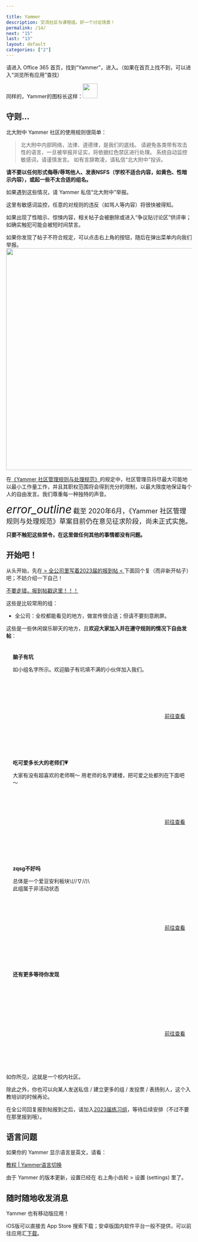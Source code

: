 ```yaml
---

title: Yammer
description: 交流社区与课程组。好一个讨论场景！
permalink: /14/
next: "15"
last: "13"
layout: default
categories: ["2"]
---
```


<script>
    document.addEventListener('DOMContentLoaded', function() {
    var elems = document.querySelectorAll('.materialboxed');
    var instances = M.Materialbox.init(elems);

  });
</script>

请进入 Office 365 首页，找到“Yammer”，进入。（如果在首页上找不到，可以进入“浏览所有应用”查找）

同样的，Yammer的图标长这样：<img width="40" src="../img/yammer.svg">

## 守则...

北大附中 Yammer 社区的使用规则很简单：

> 北大附中内部网络，法律、道德律，是我们的底线。 请避免各类带有攻击性的语言，一旦被举报并证实，将依据红色禁区进行处理。 系统自动监控敏感词，请谨慎发言。 如有言辞欺凌，请私信“北大附中”投诉。

**请不要以任何形式侮辱/辱骂他人、发表NSFS（学校不适合内容，如黄色、性暗示内容），或起一些不太合适的组名。**

如果遇到这些情况，请 Yammer 私信“北大附中”举报。

这里有敏感词监控，任意的对规则的违反（如骂人等内容）将很快被得知。

如果出现了性暗示、惊悚内容，相关帖子会被删除或进入“争议贴讨论区”供评审；如确实触犯可能会被短时间禁言。

如果你发现了帖子不符合规定，可以点击右上角的按钮，随后在弹出菜单内向我们举报。
<img src="https://s1.ax1x.com/2020/07/06/UFSalD.png" width="600"  class=" materialboxed">

在[《Yammer 社区管理规则与处理规范》](https://www.yuque.com/docs/share/609a58ab-3f0d-4d30-a45d-907ae6d3606d?#)的规定中，社区管理员将尽最大可能地以最小工作量工作，并且其职权范围将会得到充分的限制，以最大限度地保证每个人的自由发言。我们尊重每一种独特的声音。

<div class="card-panel flex-center accent-text">
    <i style="font-size: 30px;" class="material-icons">error_outline</i>
    <span style="font-size: 18px;">截至 2020年6月，《Yammer 社区管理规则与处理规范》草案目前仍在意见征求阶段，尚未正式实施。</span>
</div>


**只要不触犯这些禁令，在这里做任何其他的事情都没有问题。**

<!-- 啊对不起这里言辞有些激烈，不过...syl老师强调，不得不加啊-->

## 开始吧！


从头开始，先在[ > 全公司里写着2023届的报到帖 < ](https://web.yammer.com/main/threads/eyJfdHlwZSI6IlRocmVhZCIsImlkIjoiNzYwMTAwNTU0NTc5OTY4In0)下面回个复（而非新开帖子）吧；不妨介绍一下自己！

<a target="_blank" href="https://web.yammer.com/main/threads/eyJfdHlwZSI6IlRocmVhZCIsImlkIjoiNzYwMTAwNTU0NTc5OTY4In0" class="pill-btn accent white-text" title="作者表示：为什么有那么多人跑到去年的报到贴以及2023届练习组报到？？？我就不信这次还能有人走错，哼(￢︿￢☆)">不要走错，报到帖戳这里！！！</a>

这些是比较常用的组：

- 全公司：全校都能看见的地方，做宣传很合适；但请不要刻意刷屏。
<!-- - **[高中部通知](https://www.yammer.com/i.pkuschool.edu.cn/#/threads/inGroup?type=in_group&feedId=10989755&view=all)**：主要发送高中部各部门以及学校其它部门给高中学生的通知。**强烈建议加入。** -->

这些是一些休闲娱乐聊天的地方，且**欢迎大家加入并在遵守规则的情况下自由发帖**：

<style>
  .p12{
    padding: 18px;
    height: 250px;
  }
  @media screen and (max-width: 600px){
    .p12{
      height: fit-content
    }
  }
  .card-title{
    margin: 5px 0 8px
  }
  /* .group-card{
    height: 300px;
  } */
  .card-intro{
    height: 160px;
  }
  .link-btn{
    float:right;
  }
  </style>
<div class="row">
      <div class="col s12 m6 xl3 group-card">
        <div class="card-panel p12">
        <div class="card-intro">
          <h4 class="card-title">脑子有坑</h4>
          <p>如小组名字所示。欢迎脑子有坑填不满的小伙伴加入我们。</p>
        </div>
          <a href="https://web.yammer.com/main/groups/eyJfdHlwZSI6Ikdyb3VwIiwiaWQiOiIxMzI4ODM4NCJ9/all" class="link-btn pill-btn accent white-text" target="_blank">前往查看</a>
        </div>
      </div>
      <div class="col s12 m6 xl3 group-card">
        <div class="card-panel p12">
        <div class="card-intro">
          <h4 class="card-title">吃可爱多长大的老师们💗</h4>
          <p>大家有没有超喜欢的老师啊～ 用老师的名字建楼，把可爱之处都列在下面吧～</p>
        </div>
          <a href="https://web.yammer.com/main/groups/eyJfdHlwZSI6Ikdyb3VwIiwiaWQiOiIxNjgwMjEyNCJ9/all" class="link-btn pill-btn accent white-text" target="_blank">前往查看</a>
        </div>
      </div>
      <div class="col s12 m6 xl3 group-card">
        <div class="card-panel p12">
        <div class="card-intro">
          <h4 class="card-title">zqsg不好吗</h4>
          <p>总体是一个爱豆安利板块\(//∇//)\<br>此组属于非活动状态</p>
         </div>
          <a href="https://web.yammer.com/main/groups/eyJfdHlwZSI6Ikdyb3VwIiwiaWQiOiIxNTk3NzEyNyJ9/all" class="link-btn pill-btn accent white-text" target="_blank">前往查看</a>
        </div>
      </div>
      <div class="col s12 m6 xl3 group-card">
        <div class="card-panel p12">
        <div class="card-intro">
          <h4 class="card-title">还有更多等待你发现</h4>
          <p></p>
        </div>
          <a href="https://www.yammer.com/i.pkuschool.edu.cn/#/groups" class="link-btn pill-btn accent white-text" target="_blank">前往查看</a>
      </div>
    </div>
</div>
<!-- - [脑子有坑](https://web.yammer.com/main/groups/eyJfdHlwZSI6Ikdyb3VwIiwiaWQiOiIxMzI4ODM4NCJ9/all)：如小组名字所示。欢迎脑子有坑填不满的小伙伴加入我们。
- [吃可爱多长大的老师们💗](https://web.yammer.com/main/groups/eyJfdHlwZSI6Ikdyb3VwIiwiaWQiOiIxNjgwMjEyNCJ9/all)：大家有没有超喜欢的老师啊～ 用老师的名字建楼，把可爱之处都列在下面吧～
- [zqsg不好吗](https://web.yammer.com/main/groups/eyJfdHlwZSI6Ikdyb3VwIiwiaWQiOiIxNTk3NzEyNyJ9/all)：总体是一个爱豆安利板块\(//∇//)\
- 以及更多，等你发现。 -->

如你所见，这就是一个校内社区。

除此之外，你也可以向某人发送私信 / 建立更多的组 / 发投票 / 表扬别人，这个入教培训的时候再论。

在全公司回复报到帖报到之后，请加入[2023届练习组](https://web.yammer.com/main/groups/eyJfdHlwZSI6Ikdyb3VwIiwiaWQiOiIzMzQ2NjYzMDE0NCJ9/all)，等待后续安排（不过不要在那里报到哦）。

## 语言问题

如果你的 Yammer 显示语言是英文，请看：

<a target="_blank" href="https://mp.weixin.qq.com/s/dRhU3NNrcArtGjMNssx4gw" class="pill-btn blue darken-1 white-text">教程 | Yammer语言切换</a>

由于 Yammer 的版本更新，设置已经在 右上角小齿轮 > 设置 (settings) 里了。

## 随时随地收发消息

Yammer 也有移动版应用！

iOS版可以直接去 App Store 搜索下载；安卓版国内软件平台一般不提供，可以前往应用汇[下载](http://share.appchina.com/app/com.yammer.v1)。

<!--
## 桌面客户端

体验与网页版相似，可下可不下。

### Windows 7 及以上

- [64位系统](https://go.microsoft.com/fwlink/p/?linkid=868988)
- [32位系统](https://go.microsoft.com/fwlink/p/?linkid=858591)

若不知道系统的位数，建议优先下载64位版本。如打不开则选择32位版本。

### macOS 10.9+

[下载](https://go.microsoft.com/fwlink/p/?linkid=858590) -->
